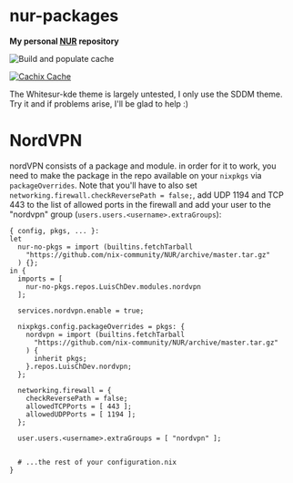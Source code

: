 # nur-packages

**My personal [NUR](https://github.com/nix-community/NUR) repository**

![Build and populate cache](https://github.com/LuisChDev/nur-packages/workflows/Build%20and%20populate%20cache/badge.svg)

[![Cachix Cache](https://img.shields.io/badge/cachix-luischdev-blue.svg)](https://luischdev.cachix.org)

The Whitesur-kde theme is largely untested, I only use the SDDM theme. Try it
and if problems arise, I'll be glad to help :)

# NordVPN

nordVPN consists of a package and module. in order for it to work, you need to
make the package in the repo available on your `nixpkgs` via `packageOverrides`.
Note that you'll have to also set `networking.firewall.checkReversePath =
false;`, add UDP 1194 and TCP 443 to the list of allowed ports in the firewall
and add your user to the "nordvpn" group (`users.users.<username>.extraGroups`):

```
{ config, pkgs, ... }:
let
  nur-no-pkgs = import (builtins.fetchTarball
    "https://github.com/nix-community/NUR/archive/master.tar.gz"
  ) {};
in {
  imports = [
    nur-no-pkgs.repos.LuisChDev.modules.nordvpn
  ];

  services.nordvpn.enable = true;

  nixpkgs.config.packageOverrides = pkgs: {
    nordvpn = import (builtins.fetchTarball
      "https://github.com/nix-community/NUR/archive/master.tar.gz"
    ) {
      inherit pkgs;
    }.repos.LuisChDev.nordvpn;
  };

  networking.firewall = {
    checkReversePath = false;
    allowedTCPPorts = [ 443 ];
    allowedUDPPorts = [ 1194 ];
  };

  user.users.<username>.extraGroups = [ "nordvpn" ];


  # ...the rest of your configuration.nix
}
```

